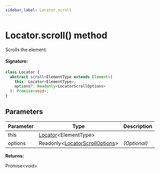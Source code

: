 ```yaml
---
sidebar_label: Locator.scroll
---
```


# Locator.scroll() method

Scrolls the element.

#### Signature:

```typescript
class Locator {
  abstract scroll<ElementType extends Element>(
    this: Locator<ElementType>,
    options?: Readonly<LocatorScrollOptions>
  ): Promise<void>;
}
```

## Parameters

| Parameter | Type                                                                        | Description  |
| --------- | --------------------------------------------------------------------------- | ------------ |
| this      | [Locator](./puppeteer.locator.md)&lt;ElementType&gt;                        |              |
| options   | Readonly&lt;[LocatorScrollOptions](./puppeteer.locatorscrolloptions.md)&gt; | _(Optional)_ |

**Returns:**

Promise&lt;void&gt;
